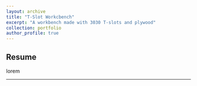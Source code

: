 ```yaml
---
layout: archive
title: "T-Slot Workcbench"
excerpt: "A workbench made with 3030 T-slots and plywood"
collection: portfolio
author_profile: true
---
```


## Resume

lorem

---
